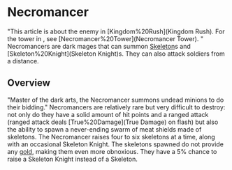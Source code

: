 # Necromancer

"This article is about the enemy in [Kingdom%20Rush](Kingdom Rush). For the tower in , see [Necromancer%20Tower](Necromancer Tower). "
Necromancers are dark mages that can summon [Skeleton](Skeleton)s and [Skeleton%20Knight](Skeleton Knight)s. They can also attack soldiers from a distance.
## Overview

"Master of the dark arts, the Necromancer summons undead minions to do their bidding."
Necromancers are relatively rare but very difficult to destroy: not only do they have a solid amount of hit points and a ranged attack (ranged attack deals [True%20Damage](True Damage) on flash) but also the ability to spawn a never-ending swarm of meat shields made of skeletons. The Necromancer raises four to six skeletons at a time, along with an occasional Skeleton Knight. The skeletons spawned do not provide any [gold](gold), making them even more obnoxious.
They have a 5% chance to raise a Skeleton Knight instead of a Skeleton.